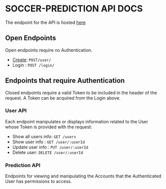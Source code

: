 # SOCCER-PREDICTION API DOCS

The endpoint for the API is hosted [here](https://soccer-prediction.herokuapp.com/)

## Open Endpoints

Open endpoints require no Authentication.

* [Create](#prediction-api): `POST/user/`
* Login : `POST /login/`

## Endpoints that require Authentication

Closed endpoints require a valid Token to be included in the header of the
request. A Token can be acquired from the Login above.

### User API

Each endpoint manipulates or displays information related to the User whose
Token is provided with the request:

* Show all users info: `GET /users`
* Show user info : `GET /user/:userId`
* Update user info : `PUT /user/:userId`
* Delete user: `DELETE /user/:userId`

### Prediction API

Endpoints for viewing and manipulating the Accounts that the Authenticated User
has permissions to access.

